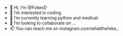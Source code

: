 - 👋 Hi, I’m @FokexD
- 👀 I’m interested in coding.
- 🌱 I’m currently learning python and medical.
- 💞️ I’m looking to collaborate on ...
- 📫 You can reach me on instagram.com/whatthefoke_

<!---
FokexD/FokexD is a ✨ special ✨ repository because its `README.md` (this file) appears on your GitHub profile.
You can click the Preview link to take a look at your changes.
--->
